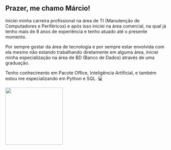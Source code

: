 ## Prazer, me chamo Márcio!
Iniciei minha carreira profissional na área de TI (Manutenção de Computadores e Periféricos) e após isso iniciei na área comercial, na qual já tenho mais de 8 anos de experiência e tenho atuado até o presente momento.

Por sempre gostar da área de tecnologia e por sempre estar envolvida com ela mesmo não estando trabalhando diretamente em alguma área, iniciei minha especialização na área de BD (Banco de Dados) através de uma graduação.

Tenho conhecimento em Pacote Office, Inteligência Artificial, e também estou me especializando em Python e SQL. 💻

<div>
 <a href="https://github.com/marciomachado-database">  
   <img height="180em" src="https://github-readme-stats.vercel.app/api/top-langs/?username=marciomachado&banco&de&dados"/>
</div>
  

